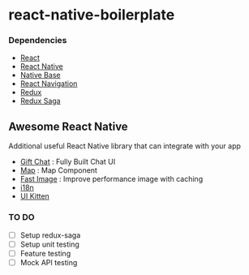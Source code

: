 
# react-native-boilerplate

### Dependencies
- [React](https://reactjs.org/)
- [React Native](https://facebook.github.io/react-native/)
- [Native Base](https://nativebase.io/)
- [React Navigation](https://reactnavigation.org/)
- [Redux](https://redux.js.org/)
- [Redux Saga](https://redux-saga.js.org/)

## Awesome React Native
Additional useful React Native library that can integrate with your app

- [Gift Chat](https://github.com/FaridSafi/react-native-gifted-chat) : Fully Built Chat UI
- [Map](https://github.com/react-community/react-native-maps) : Map Component
- [Fast Image](https://github.com/DylanVann/react-native-fast-image) : Improve performance image with caching
- [i18n](https://github.com/AlexanderZaytsev/react-native-i18n)
- [UI Kitten](https://github.com/akveo/react-native-ui-kitten)

### TO DO
- [ ] Setup redux-saga
- [ ] Setup unit testing
- [ ] Feature testing
- [ ] Mock API testing
